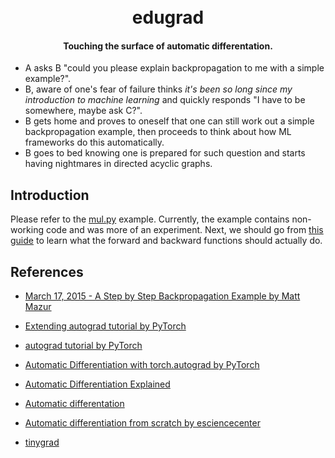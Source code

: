 <h1 align="center">
  <br>
  edugrad
  <br>
</h1>

<h4 align="center">Touching the surface of automatic differentation.</h4>


* A asks B "could you please explain backpropagation to me with a simple example?".
* B, aware of one's fear of failure thinks *it's been so long since my introduction to machine learning* and quickly responds "I have to be somewhere, maybe ask C?".
* B gets home and proves to oneself that one can still work out a simple backpropagation example, then proceeds to think about how ML frameworks do this automatically.
* B goes to bed knowing one is prepared for such question and starts having nightmares in directed acyclic graphs.

## Introduction

Please refer to the [mul.py](mul.py) example. Currently, the example contains non-working code and was more of an experiment. Next, we should go from [this guide](http://pytorch.org/docs/main/notes/extending.html) to learn what the forward and backward functions should actually do.

## References

* [March 17, 2015 - A Step by Step Backpropagation Example by Matt Mazur](https://mattmazur.com/2015/03/17/a-step-by-step-backpropagation-example/)

* [Extending autograd tutorial by PyTorch](http://pytorch.org/docs/main/notes/extending.html)

* [autograd tutorial by PyTorch](https://pytorch.org/tutorials/beginner/blitz/autograd_tutorial.html)

* [Automatic Differentiation with torch.autograd by PyTorch](https://pytorch.org/tutorials/beginner/basics/autograd_tutorial.html#:~:text=This%20happens%20because%20when%20doing,leaf%20nodes%20of%20computational%20graph.)

* [Automatic Differentiation Explained](https://avinashselvam.medium.com/automatic-differentiation-explained-9f02c74e9a90)

* [Automatic differentation](https://en.wikipedia.org/wiki/Automatic_differentiation)

* [Automatic differentiation from scratch by esciencecenter](https://blog.esciencecenter.nl/automatic-differentiation-from-scratch-23d50c699555)

* [tinygrad](https://github.com/tinygrad/tinygrad)

